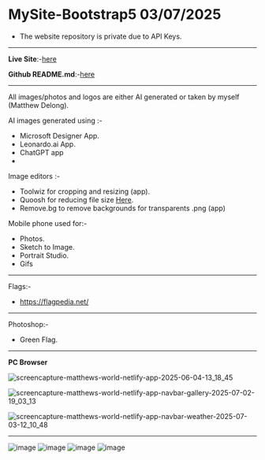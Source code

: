 # MySite-Bootstrap5 03/07/2025


- The website repository is private due to API Keys.
---

**Live Site**:-[here](https://matthews-world.netlify.app/)

**Github README.md**:-[here](https://github.com/MatthewDelong/README.md)



---

All images/photos and logos are either AI generated or taken by myself (Matthew Delong).

AI images generated using :-

- Microsoft Designer App.
- Leonardo.ai App.
- ChatGPT app
- 
Image editors :-

- Toolwiz for cropping and resizing (app).
- Quoosh for reducing file size [Here](https://squoosh.app/).
- Remove.bg to remove backgrounds for transparents .png (app)

Mobile phone used for:-

- Photos.
- Sketch to Image.
- Portrait Studio.
- Gifs

---

Flags:-

- https://flagpedia.net/

---

Photoshop:-

- Green Flag.

---

**PC Browser** 

![screencapture-matthews-world-netlify-app-2025-06-04-13_18_45](https://github.com/user-attachments/assets/c00fec9a-e2e1-4743-b752-dc1fbe91b45a)

![screencapture-matthews-world-netlify-app-navbar-gallery-2025-07-02-19_03_13](https://github.com/user-attachments/assets/61564428-2b2d-41c6-a649-571d8e6124e8)

![screencapture-matthews-world-netlify-app-navbar-weather-2025-07-03-12_10_48](https://github.com/user-attachments/assets/72391c59-11d8-4500-803a-ec0741d92aaf)

---

![image](https://img.shields.io/badge/HTML5-E34F26?style=for-the-badge&logo=html5&logoColor=white)
![image](https://img.shields.io/badge/CSS3-1572B6?style=for-the-badge&logo=css3&logoColor=white)
![image](https://img.shields.io/badge/JavaScript-323330?style=for-the-badge&logo=javascript&logoColor=F7DF1E)
![image](https://img.shields.io/badge/Bootstrap-563D7C?style=for-the-badge&logo=bootstrap&logoColor=white)

